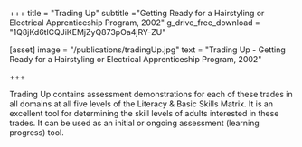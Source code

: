+++
title = "Trading Up"
subtitle ="Getting Ready for a Hairstyling or Electrical Apprenticeship Program,  2002"
g_drive_free_download = "1Q8jKd6tlCQJiKEMjZyQ873pOa4jRY-ZU"

[asset]
  image = "/publications/tradingUp.jpg"
  text = "Trading Up - Getting Ready for a Hairstyling or Electrical Apprenticeship Program, 2002"


+++

Trading Up contains assessment demonstrations for each of these trades in all domains at all five levels of the Literacy & Basic Skills Matrix. It is an excellent tool for determining the skill levels of adults interested in these trades. It can be used as an initial or ongoing assessment (learning progress) tool.